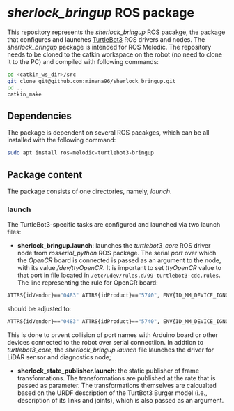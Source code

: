# *sherlock_bringup* ROS package

This repository represents the *sherlock_bringup* ROS pacakge, the package that configures and launches [TurtleBot3](https://emanual.robotis.com/docs/en/platform/turtlebot3/overview/) ROS drivers and nodes. The *sherlock_bringup* package is intended for ROS Melodic. The repository needs to be cloned to the catkin workspace on the robot (no need to clone it to the PC) and compiled with following commands:
```bash
cd <catkin_ws_dir>/src
git clone git@github.com:minana96/sherlock_bringup.git
cd ..
catkin_make
```

## Dependencies

The package is dependent on several ROS pacakges, which can be all installed with the following command:
```bash
sudo apt install ros-melodic-turtlebot3-bringup
```

## Package content

The package consists of one directories, namely, *launch*.

### launch

The TurtleBot3-specific tasks are configured and launched via two launch files:
- **sherlock_bringup.launch**: launches the *turtlebot3_core* ROS driver node from *rosserial_python* ROS package. The serial *port* over which the *OpenCR* board is connected is passed as an argument to the node, with its value */dev/ttyOpenCR*. It is important to set *ttyOpenCR* value to that port in file located in `/etc/udev/rules.d/99-turtlebot3-cdc.rules`. The line representing the rule for OpenCR board:
```bash
ATTRS{idVendor}=="0483" ATTRS{idProduct}=="5740", ENV{ID_MM_DEVICE_IGNORE}="1", MODE:="0666"
```
 should be adjusted to:
```bash
ATTRS{idVendor}=="0483" ATTRS{idProduct}=="5740", ENV{ID_MM_DEVICE_IGNORE}="1", MODE:="0666, SYMLINK+="ttyOpenCR"
```
This is done to prvent collision of port names with Arduino board or other devices connected to the robot over serial connectiion. In addtion to *turtlebot3_core*, the *sherlock_bringup.launch* file launches the driver for LiDAR sensor and diagnostics node;
- **sherlock_state_publisher.launch**: the static publisher of frame transformations. The transformations are published at the rate that is passed as parameter. The transformations themselves are calcualted based on the URDF description of the TurtBot3 Burger model (i.e., description of its links and joints), which is also passed as an argument.
